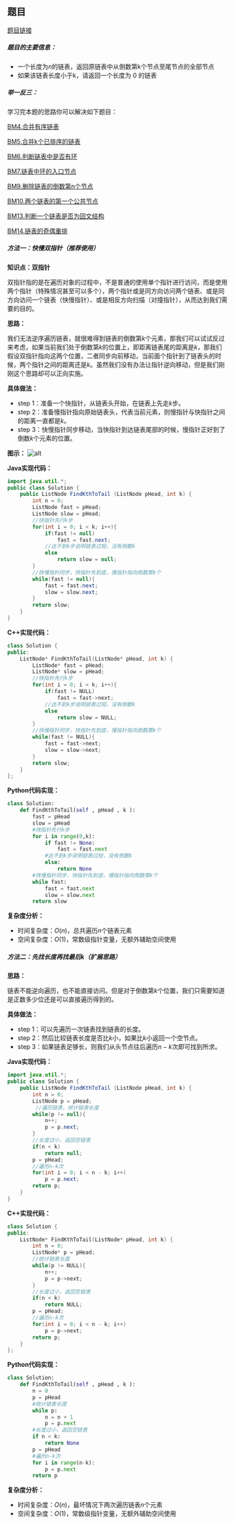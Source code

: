 ## 题目
[题目链接](https://www.nowcoder.com/practice/886370fe658f41b498d40fb34ae76ff9?tpId=295&tqId=1377477&sourceUrl=/exam/oj&channenl=wgithub&fromPut=wgithub)

##### 题目的主要信息：

- 一个长度为$n$的链表，返回原链表中从倒数第k个节点至尾节点的全部节点
- 如果该链表长度小于k，请返回一个长度为 0 的链表

##### 举一反三：

学习完本题的思路你可以解决如下题目：

[BM4.合并有序链表](https://www.nowcoder.com/practice/a479a3f0c4554867b35356e0d57cf03d?tpId=295&sfm=html&channel=nowcoder)

[BM5.合并k个已排序的链表](https://www.nowcoder.com/practice/65cfde9e5b9b4cf2b6bafa5f3ef33fa6?tpId=295&sfm=html&channel=nowcoder)

[BM6.判断链表中是否有环](https://www.nowcoder.com/practice/650474f313294468a4ded3ce0f7898b9?tpId=295&sfm=html&channel=nowcoder)

[BM7.链表中环的入口节点](https://www.nowcoder.com/practice/6e630519bf86480296d0f1c868d425ad?tpId=295&sfm=html&channel=nowcoder)

[BM9.删除链表的倒数第n个节点](https://www.nowcoder.com/practice/f95dcdafbde44b22a6d741baf71653f6?tpId=295&sfm=html&channel=nowcoder)

[BM10.两个链表的第一个公共节点](https://www.nowcoder.com/practice/6ab1d9a29e88450685099d45c9e31e46?tpId=295&sfm=html&channel=nowcoder)

[BM13.判断一个链表是否为回文结构](https://www.nowcoder.com/practice/3fed228444e740c8be66232ce8b87c2f?tpId=295&sfm=html&channel=nowcoder)

[BM14.链表的奇偶重排](https://www.nowcoder.com/practice/02bf49ea45cd486daa031614f9bd6fc3?tpId=295&sfm=html&channel=nowcoder)

##### 方法一：快慢双指针（推荐使用）

**知识点：双指针**

双指针指的是在遍历对象的过程中，不是普通的使用单个指针进行访问，而是使用两个指针（特殊情况甚至可以多个），两个指针或是同方向访问两个链表、或是同方向访问一个链表（快慢指针）、或是相反方向扫描（对撞指针），从而达到我们需要的目的。

**思路：**

我们无法逆序遍历链表，就很难得到链表的倒数第$k$个元素，那我们可以试试反过来考虑，如果当前我们处于倒数第$k$的位置上，即距离链表尾的距离是$k$，那我们假设双指针指向这两个位置，二者同步向前移动，当前面个指针到了链表头的时候，两个指针之间的距离还是$k$。虽然我们没有办法让指针逆向移动，但是我们刚刚这个思路却可以正向实施。

**具体做法：**

- step 1：准备一个快指针，从链表头开始，在链表上先走$k$步。
- step 2：准备慢指针指向原始链表头，代表当前元素，则慢指针与快指针之间的距离一直都是$k$。
- step 3：快慢指针同步移动，当快指针到达链表尾部的时候，慢指针正好到了倒数$k$个元素的位置。

**图示：**
![alt](https://uploadfiles.nowcoder.com/images/20211001/397721558_1633081607162/15B43339B02E276F1B14C9F3B03A53CF)

**Java实现代码：**
```java
import java.util.*;
public class Solution {
    public ListNode FindKthToTail (ListNode pHead, int k) {
        int n = 0;
        ListNode fast = pHead; 
        ListNode slow = pHead;
        //快指针先行k步
        for(int i = 0; i < k; i++){  
            if(fast != null)
                fast = fast.next;
            //达不到k步说明链表过短，没有倒数k
            else 
                return slow = null;
        }
        //快慢指针同步，快指针先到底，慢指针指向倒数第k个
        while(fast != null){ 
            fast = fast.next;
            slow = slow.next;
        }
        return slow;
    }
}
```
**C++实现代码：**
```cpp
class Solution {
public:
    ListNode* FindKthToTail(ListNode* pHead, int k) {
        ListNode* fast = pHead; 
        ListNode* slow = pHead;
        //快指针先行k步
        for(int i = 0; i < k; i++){  
            if(fast != NULL)
                fast = fast->next;
            //达不到k步说明链表过短，没有倒数k
            else 
                return slow = NULL;
        }
        //快慢指针同步，快指针先到底，慢指针指向倒数第k个
        while(fast != NULL){ 
            fast = fast->next;
            slow = slow->next;
        }
        return slow;
    }
};
```
**Python代码实现：**
```python
class Solution:
    def FindKthToTail(self , pHead , k ):
        fast = pHead
        slow = pHead
        #快指针先行k步
        for i in range(0,k): 
            if fast != None:
                fast = fast.next
            #达不到k步说明链表过短，没有倒数k
            else: 
                return None
        #快慢指针同步，快指针先到底，慢指针指向倒数第k个
        while fast:
            fast = fast.next
            slow = slow.next
        return slow
```
**复杂度分析：**
- 时间复杂度：$O(n)$，总共遍历$n$个链表元素
- 空间复杂度：$O(1)$，常数级指针变量，无额外辅助空间使用

##### 方法二：先找长度再找最后k（扩展思路）
**思路：**

链表不能逆向遍历，也不能直接访问。但是对于倒数第$k$个位置，我们只需要知道是正数多少位还是可以直接遍历得到的。

**具体做法：**

- step 1：可以先遍历一次链表找到链表的长度。
- step 2：然后比较链表长度是否比$k$小，如果比$k$小返回一个空节点。
- step 3：如果链表足够长，则我们从头节点往后遍历$n-k$次即可找到所求。

**Java实现代码：**
```java
import java.util.*;
public class Solution {
    public ListNode FindKthToTail (ListNode pHead, int k) {
        int n = 0;
        ListNode p = pHead;
         //遍历链表，统计链表长度
        while(p != null){
            n++;
            p = p.next;
        }
        //长度过小，返回空链表
        if(n < k) 
            return null;
        p = pHead;
        //遍历n-k次
        for(int i = 0; i < n - k; i++) 
            p = p.next;
        return p;
    }
}
```
**C++实现代码：**
```cpp
class Solution {
public:
    ListNode* FindKthToTail(ListNode* pHead, int k) {
        int n = 0;
        ListNode* p = pHead;
        //统计链表长度
        while(p != NULL){ 
            n++;
            p = p->next;
        }
        //长度过小，返回空链表
        if(n < k) 
            return NULL;
        p = pHead;
        //遍历n-k次
        for(int i = 0; i < n - k; i++) 
            p = p->next;
        return p;
    }
};
```
**Python代码实现：**
```python
class Solution:
    def FindKthToTail(self , pHead , k ):
        n = 0
        p = pHead
        #统计链表长度
        while p: 
            n = n + 1
            p = p.next
        #长度过小，返回空链表
        if n < k: 
            return None
        p = pHead
        #遍历n-k次
        for i in range(n-k): 
            p = p.next
        return p
```
**复杂度分析：**
- 时间复杂度：$O(n)$，最坏情况下两次遍历链表$n$个元素
- 空间复杂度：$O(1)$，常数级指针变量，无额外辅助空间使用
